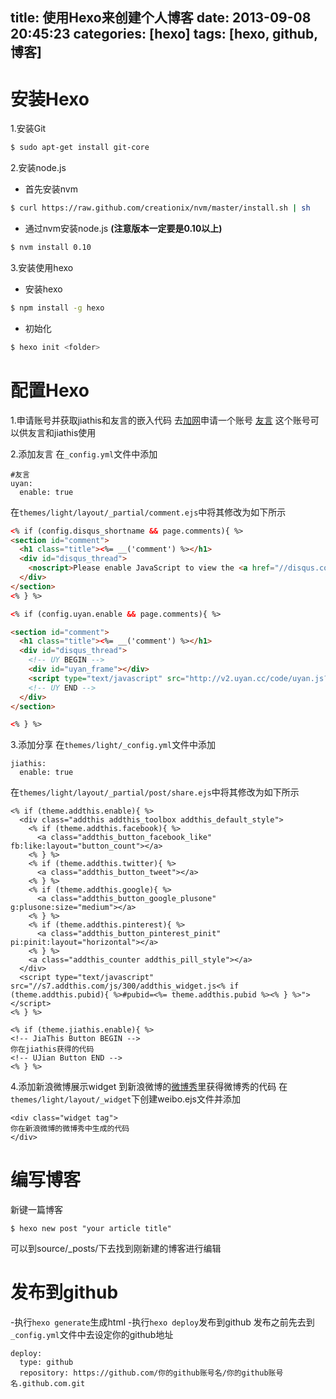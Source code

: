 title: 使用Hexo来创建个人博客
date: 2013-09-08 20:45:23
categories: [hexo]
tags: [hexo, github, 博客]
---

# 安装Hexo

1.安装Git
``` bash
$ sudo apt-get install git-core
```
<!-- more -->

2.安装node.js

- 首先安装nvm
``` bash
$ curl https://raw.github.com/creationix/nvm/master/install.sh | sh
```

- 通过nvm安装node.js **(注意版本一定要是0.10以上)**
``` bash
$ nvm install 0.10
```

3.安装使用hexo

- 安装hexo
``` bash
$ npm install -g hexo
```

- 初始化
``` bash
$ hexo init <folder>
```

# 配置Hexo
1.申请账号并获取jiathis和友言的嵌入代码
去[加网](http://www.jiathis.com/)申请一个账号
[友言](http://www.uyan.cc/)
这个账号可以供友言和jiathis使用

2.添加友言
在`_config.yml`文件中添加
```
#友言
uyan:
  enable: true
```

在`themes/light/layout/_partial/comment.ejs`中将其修改为如下所示
``` html
<% if (config.disqus_shortname && page.comments){ %>
<section id="comment">
  <h1 class="title"><%= __('comment') %></h1>
  <div id="disqus_thread">
    <noscript>Please enable JavaScript to view the <a href="//disqus.com/?ref_noscript">comments powered by Disqus.</a></noscript>
  </div>
</section>
<% } %>

<% if (config.uyan.enable && page.comments){ %>

<section id="comment">
  <h1 class="title"><%= __('comment') %></h1>
  <div id="disqus_thread">
    <!-- UY BEGIN -->
    <div id="uyan_frame"></div>
    <script type="text/javascript" src="http://v2.uyan.cc/code/uyan.js?uid=你的id"></script>
    <!-- UY END -->
  </div>
</section>

<% } %>
```
3.添加分享
在`themes/light/_config.yml`文件中添加
```
jiathis:
  enable: true
```
在`themes/light/layout/_partial/post/share.ejs`中将其修改为如下所示
```
<% if (theme.addthis.enable){ %>
  <div class="addthis addthis_toolbox addthis_default_style">
    <% if (theme.addthis.facebook){ %>
      <a class="addthis_button_facebook_like" fb:like:layout="button_count"></a>
    <% } %>
    <% if (theme.addthis.twitter){ %>
      <a class="addthis_button_tweet"></a>
    <% } %>
    <% if (theme.addthis.google){ %>
      <a class="addthis_button_google_plusone" g:plusone:size="medium"></a>
    <% } %>
    <% if (theme.addthis.pinterest){ %>
      <a class="addthis_button_pinterest_pinit" pi:pinit:layout="horizontal"></a>
    <% } %>
    <a class="addthis_counter addthis_pill_style"></a>
  </div>
  <script type="text/javascript" src="//s7.addthis.com/js/300/addthis_widget.js<% if (theme.addthis.pubid){ %>#pubid=<%= theme.addthis.pubid %><% } %>"></script>
<% } %>

<% if (theme.jiathis.enable){ %>
<!-- JiaThis Button BEGIN -->
你在jiathis获得的代码
<!-- UJian Button END -->
<% } %>
```
4.添加新浪微博展示widget
到新浪微博的[微博秀](http://app.weibo.com/tool?topnav=1&wvr=5)里获得微博秀的代码
在`themes/light/layout/_widget`下创建weibo.ejs文件并添加
```
<div class="widget tag">
你在新浪微博的微博秀中生成的代码
</div>
```

# 编写博客
新键一篇博客
```
$ hexo new post "your article title"
```
可以到source/_posts/下去找到刚新建的博客进行编辑

# 发布到github
-执行`hexo generate`生成html
-执行`hexo deploy`发布到github
  发布之前先去到`_config.yml`文件中去设定你的github地址
  ```
  deploy:
    type: github
    repository: https://github.com/你的github账号名/你的github账号名.github.com.git
  ```
